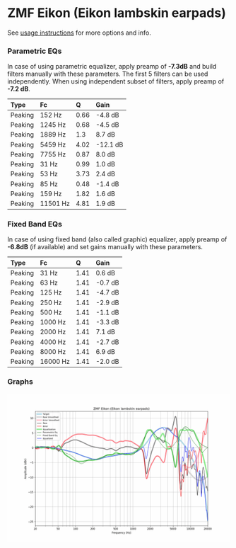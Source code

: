 # ZMF Eikon (Eikon lambskin earpads)
See [usage instructions](https://github.com/jaakkopasanen/AutoEq#usage) for more options and info.

### Parametric EQs
In case of using parametric equalizer, apply preamp of **-7.3dB** and build filters manually
with these parameters. The first 5 filters can be used independently.
When using independent subset of filters, apply preamp of **-7.2 dB**.

| Type    | Fc       |    Q | Gain     |
|:--------|:---------|:-----|:---------|
| Peaking | 152 Hz   | 0.66 | -4.8 dB  |
| Peaking | 1245 Hz  | 0.68 | -4.5 dB  |
| Peaking | 1889 Hz  | 1.3  | 8.7 dB   |
| Peaking | 5459 Hz  | 4.02 | -12.1 dB |
| Peaking | 7755 Hz  | 0.87 | 8.0 dB   |
| Peaking | 31 Hz    | 0.99 | 1.0 dB   |
| Peaking | 53 Hz    | 3.73 | 2.4 dB   |
| Peaking | 85 Hz    | 0.48 | -1.4 dB  |
| Peaking | 159 Hz   | 1.82 | 1.6 dB   |
| Peaking | 11501 Hz | 4.81 | 1.9 dB   |

### Fixed Band EQs
In case of using fixed band (also called graphic) equalizer, apply preamp of **-6.8dB**
(if available) and set gains manually with these parameters.

| Type    | Fc       |    Q | Gain    |
|:--------|:---------|:-----|:--------|
| Peaking | 31 Hz    | 1.41 | 0.6 dB  |
| Peaking | 63 Hz    | 1.41 | -0.7 dB |
| Peaking | 125 Hz   | 1.41 | -4.7 dB |
| Peaking | 250 Hz   | 1.41 | -2.9 dB |
| Peaking | 500 Hz   | 1.41 | -1.1 dB |
| Peaking | 1000 Hz  | 1.41 | -3.3 dB |
| Peaking | 2000 Hz  | 1.41 | 7.1 dB  |
| Peaking | 4000 Hz  | 1.41 | -2.7 dB |
| Peaking | 8000 Hz  | 1.41 | 6.9 dB  |
| Peaking | 16000 Hz | 1.41 | -2.0 dB |

### Graphs
![](./ZMF%20Eikon%20(Eikon%20lambskin%20earpads).png)